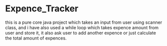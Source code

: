 # Expence_Tracker
this is a pure core java project which takes an  input from user using scanner class, and i have also used a while loop which takes expence amount from user and store it, it also ask user to add another expence or just calculate the total amount of expences.
